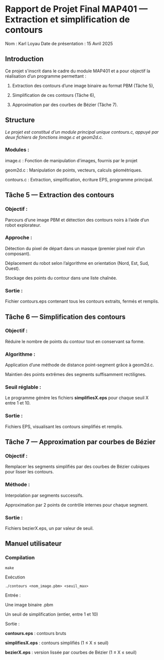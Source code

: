# Rapport de Projet Final MAP401 — Extraction et simplification de contours

Nom : Karl Loyau
Date de présentation : 15 Avril 2025

## Introduction

Ce projet s'inscrit dans le cadre du module MAP401 et a pour objectif la réalisation d’un programme permettant :

1. Extraction des contours d’une image binaire au format PBM (Tâche 5),

2. Simplification de ces contours (Tâche 6),

3. Approximation par des courbes de Bézier (Tâche 7).

## Structure 

*Le projet est constitué d’un module principal unique contours.c, appuyé par deux fichiers de fonctions image.c et geom2d.c.*

### Modules :

image.c : Fonction de manipulation d'images, fournis par le projet

geom2d.c : Manipulation de points, vecteurs, calculs géométriques.

contours.c : Extraction, simplification, écriture EPS, programme principal.

## Tâche 5 — Extraction des contours

### Objectif :

Parcours d’une image PBM et détection des contours noirs à l’aide d’un robot explorateur.

### Approche :

Détection du pixel de départ dans un masque (premier pixel noir d’un composant).

Déplacement du robot selon l’algorithme en orientation (Nord, Est, Sud, Ouest).

Stockage des points du contour dans une liste chaînée.

### Sortie :

Fichier contours.eps contenant tous les contours extraits, fermés et remplis.

## Tâche 6 — Simplification des contours

### Objectif :

Réduire le nombre de points du contour tout en conservant sa forme.

### Algorithme :

Application d’une méthode de distance point-segment grâce à geom2d.c.

Maintien des points extrêmes des segments suffisamment rectilignes.

### Seuil réglable :

Le programme génère les fichiers **simplifiesX.eps** pour chaque seuil X entre 1 et  10.

### Sortie :

Fichiers EPS, visualisant les contours simplifiés et remplis.

## Tâche 7 — Approximation par courbes de Bézier

### Objectif :

Remplacer les segments simplifiés par des courbes de Bézier cubiques pour lisser les contours.

### Méthode :

Interpolation par segments successifs.

Approximation par 2 points de contrôle internes pour chaque segment.

### Sortie :

Fichiers bezierX.eps, un par valeur de seuil.

## Manuel utilisateur

### Compilation

```make```

Exécution

```./contours <nom_image.pbm> <seuil_max>```

Entrée :

Une image binaire .pbm

Un seuil de simplification (entier, entre 1 et 10)

Sortie :

**contours.eps** : contours bruts

**simplifiesX.eps** : contours simplifiés (1 ≤ X ≤ seuil)

**bezierX.eps** : version lissée par courbes de Bézier (1 ≤ X ≤ seuil)